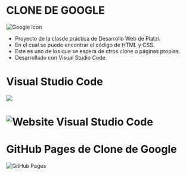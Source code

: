  # CLONE DE GOOGLE

![Google Icon](https://cdn-icons-png.flaticon.com/128/300/300221.png "Google Icon") 

- Proyecto de la clasde práctica de Desarrollo Web de Platzi.
- En el cual se puede encontrar el código de HTML y CSS.
- Este es uno de los que se espera de otros clone o páginas propias.
- Desarrollado con Visual Studio Code.


# Visual Studio Code

![](https://miro.medium.com/max/512/1*Nj1UFgSPsXolWicqDC1hwg.png)

# ![*Website Visual Studio Code*](http://https://code.visualstudio.com/ "Website Visual Studio Code")

# GitHub Pages de Clone de Google

![GitHub Pages](https://axelazul.github.io/CloneDeGoogle.github.io/ "GitHub Pages")